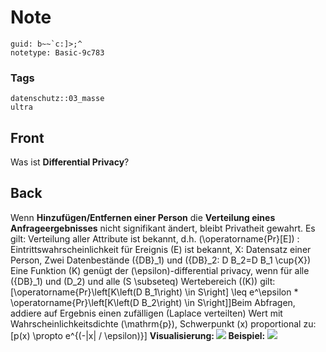 # Note
```
guid: b~~`c:]>;^
notetype: Basic-9c783
```

### Tags
```
datenschutz::03_masse
ultra
```

## Front
Was ist <b>Differential Privacy</b>?

## Back
Wenn <b>Hinzufügen/Entfernen einer Person</b> die <b>Verteilung
eines Anfrageergebnisses</b> nicht signifikant ändert, bleibt
Privatheit gewahrt. Es gilt: Verteilung aller Attribute ist
bekannt, d.h. \(\operatorname{Pr}[E]\) :
Eintrittswahrscheinlichkeit für Ereignis \(E\) ist bekannt, X:
Datensatz einer Person, Zwei Datenbestände \({DB}_1\) und \({DB}_2:
D B_2=D B_1 \cup\{X\}\) Eine Funktion \(K\) genügt der
\(\epsilon\)-differential privacy, wenn für alle \({DB}_1\) und
\(D_2\) und alle \(S \subseteq\) Wertebereich \((K)\) gilt:
\[\operatorname{Pr}\left[K\left(D B_1\right) \in S\right] \leq
e^\epsilon * \operatorname{Pr}\left[K\left(D B_2\right) \in
S\right]\]Beim Abfragen, addiere auf Ergebnis einen zufälligen
(Laplace verteilten) Wert mit Wahrscheinlichkeitsdichte
\(\mathrm{p}\), Schwerpunkt \(x\) proportional zu: \[p(x) \propto
e^{(-|x| / \epsilon)}\] <b>Visualisierung: <img src="paste-ed5967021c4059e71384c64a5f790cd4878cc414.jpg"> Beispiel:</b>
<img src="paste-156d1882a0e1729bebe2b2700d1c2cb820c9e037.jpg">
